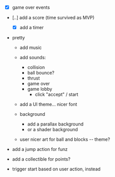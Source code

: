- [x] game over events
- [..] add a score (time survived as MVP)
  - [x] add a timer
- pretty

  - add music

  - add sounds:

    - collision
    - ball bounce?
    - thrust
    - game over
    - game lobby
      - click "accept" / start

  - add a UI theme... nicer font
  - background
    - add a parallax background
    - or a shader background
  - user nicer art for ball and blocks -- theme?

- add a jump action for funz
- add a collectible for points?
- trigger start based on user action, instead
